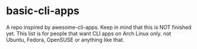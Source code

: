 # basic-cli-apps
A repo inspired by awesome-cli-apps. Keep in mind that this is NOT finished yet.
This list is for people that want CLI apps on Arch Linux only. not Ubuntu, Fedora, OpenSUSE or anything like that.
